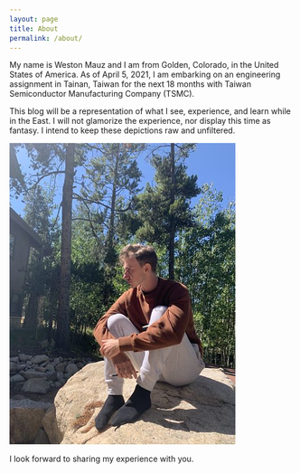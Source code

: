 ```yaml
---
layout: page
title: About
permalink: /about/
---
```


My name is Weston Mauz and I am from Golden, Colorado, in the United States of America. As of April 5, 2021, I am embarking on an engineering assignment in Tainan, Taiwan for the next 18 months with Taiwan Semiconductor Manufacturing Company (TSMC).

This blog will be a representation of what I see, experience, and learn while in the East. I will not glamorize the experience, nor display this time as fantasy. I intend to keep these depictions raw and unfiltered.

 ![Me - 2020](assets/me.jpg)

I look forward to sharing my experience with you.
